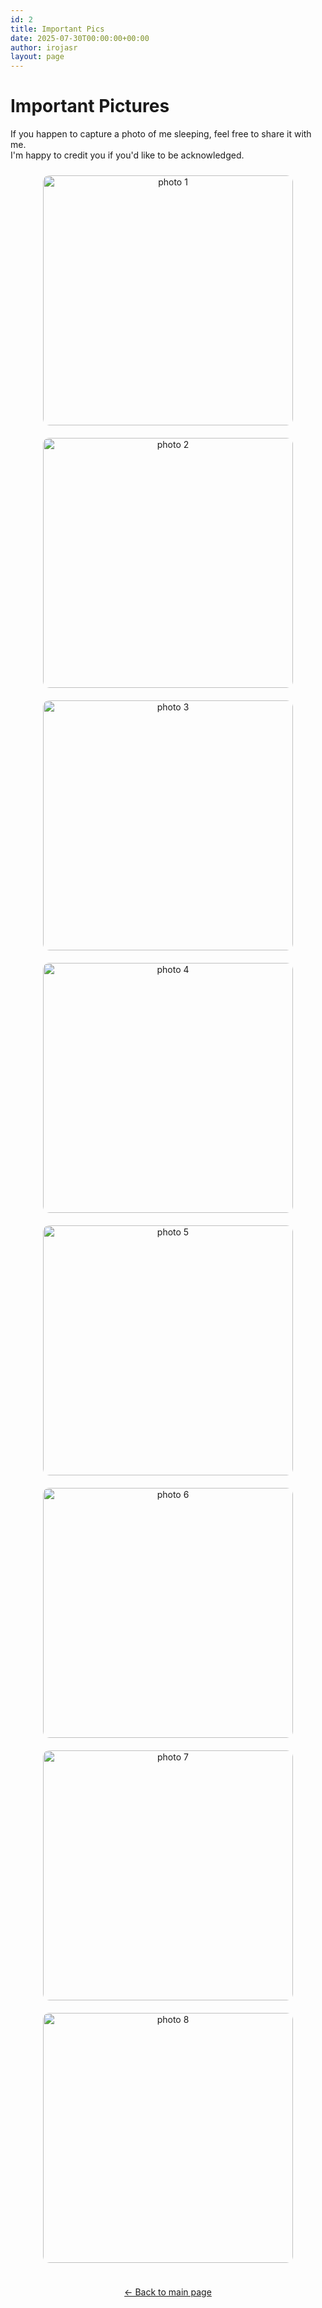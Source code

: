 ```yaml
---
id: 2
title: Important Pics
date: 2025-07-30T00:00:00+00:00
author: irojasr
layout: page
---
```


# Important Pictures

<div style="max-width: 800px; margin: 0 auto; padding-bottom: 1em;">
  If you happen to capture a photo of me sleeping, feel free to share it with me.<br>
  I'm happy to credit you if you'd like to be acknowledged.
</div>

<div style="text-align: center;">
  <img src="https://cdn.discordapp.com/attachments/1306004259283669022/1399822250982637709/Screenshot_20250729-123332.png?ex=688b0e50&is=6889bcd0&hm=b3d1541ef75c142d387ca09f48f80e09dcb46d3349128c9d8528bd7d76f2e35c" alt="photo 1" width="400px" style="border-radius: 10px; margin: 10px;" />
  <img src="https://cdn.discordapp.com/attachments/1306004259283669022/1394727315522453776/IMG_2227.jpg?ex=688afa48&is=6889a8c8&hm=432e616b1c9605cffbab4e4f23cec385da6f3007eb56677ad040dd55b8b5f6cb" alt="photo 2" width="400px" style="border-radius: 10px; margin: 10px;" />
  <img src="https://cdn.discordapp.com/attachments/1306004259283669022/1338702328408182855/IMG_20250204_112824_HDR.jpg?ex=688ad8b2&is=68898732&hm=4d8d339557713bcc9106bc428f1408a650439f9158492c1e9215a643132ac51f&" alt="photo 3" width="400px" style="border-radius: 10px; margin: 10px;" />
  <img src="https://cdn.discordapp.com/attachments/1306004259283669022/1393274052600135780/IMG_2136.jpg?ex=688af6d3&is=6889a553&hm=fb9015cdef73b4c5a99835f53c893777350f50a72b56caccb047c486e7f81c83" alt="photo 4" width="400px" style="border-radius: 10px; margin: 10px;" />
  <img src="https://cdn.discordapp.com/attachments/1306004259283669022/1359931179637407917/image0.png?ex=688af3db&is=6889a25b&hm=2376eb1491152ecf9fdf7e304864cb11079398475df559e092c6fcb75bb10e51" alt="photo 5" width="400px" style="border-radius: 10px; margin: 10px;" />
  <img src="https://media.discordapp.net/attachments/1306004259283669022/1357449064379318412/IMG_0134.jpg?ex=688a7df5&is=68892c75&hm=6a8f9409bed78134623e09fc666520d257af962e1f719cbbdcab99258e4b79e6&=&format=webp&width=1086&height=1448" alt="photo 6" width="400px" style="border-radius: 10px; margin: 10px;" />
  <img src="https://media.discordapp.net/attachments/1306004259283669022/1334247958484353105/noob3.2_29_01_2025_12.43.16_332.jpg?ex=688a763e&is=688924be&hm=e692a678d9b56093e0372531e598f8b24d15489d9c0862a1f0ec7275350e36a5&=&format=webp&width=1242&height=1656" alt="photo 7" width="400px" style="border-radius: 10px; margin: 10px;" />
  <img src="https://media.discordapp.net/attachments/1306004259283669022/1336827061926363146/20250205_153300.jpg?ex=688a9db8&is=68894c38&hm=c61a878974f0b50c8720e590f8b5a518e08eef66b545e639782ec0596be965b8&=&format=webp&width=1242&height=1656" alt="photo 8" width="400px" style="border-radius: 10px; margin: 10px;" />
</div>


<div style="text-align: center; padding-top: 2em;">
  <a href="index">← Back to main page</a>
</div>
